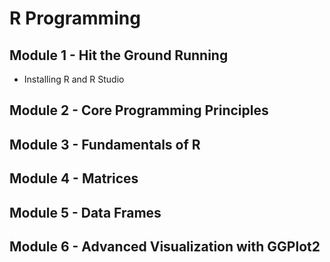 # R Programming

## Module 1 - Hit the Ground Running
- Installing R and R Studio
## Module 2 - Core Programming Principles
## Module 3 - Fundamentals of R
## Module 4 - Matrices
## Module 5 - Data Frames
## Module 6 - Advanced Visualization with GGPlot2

